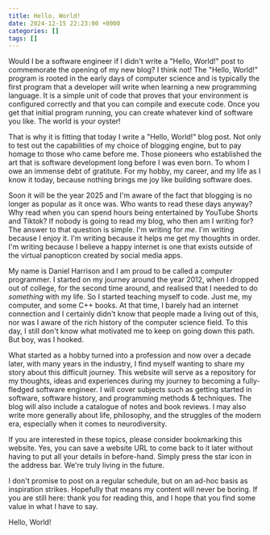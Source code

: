 ```yaml
---
title: Hello, World!
date: 2024-12-15 22:23:00 +0000
categories: []
tags: []
---
```


Would I be a software engineer if I didn't write a "Hello, World!" post to
commemorate the opening of my new blog? I think not! The "Hello, World!"
program is rooted in the early days of computer science and is typically
the first program that a developer will write when learning a new programming
language. It is a simple unit of code that proves that your environment is
configured correctly and that you can compile and execute code. Once you
get that initial program running, you can create whatever kind of software
you like. The world is your oyster!

That is why it is fitting that today I write a "Hello, World!" blog post.
Not only to test out the capabilities of my choice of blogging engine, but
to pay homage to those who came before me. Those pioneers who established
the art that is software development long before I was even born. To whom I
owe an immense debt of gratitute. For my hobby, my career, and my life as
I know it today, because nothing brings me joy like building software does.

Soon it will be the year 2025 and I'm aware of the fact that blogging is no
longer as popular as it once was. Who wants to read these days anyway? Why
read when you can spend hours being entertained by YouTube Shorts and Tiktok?
If nobody is going to read my blog, who then am I writing for? The answer
to that question is simple. I'm writing for *me*. I'm writing because I
enjoy it. I'm writing because it helps me get my thoughts in order. I'm
writing because I believe a happy internet is one that exists outside of the
virtual panopticon created by social media apps.

My name is Daniel Harrison and I am proud to be called a computer programmer.
I started on my journey around the year 2012, when I dropped out of college,
for the second time around, and realised that I needed to do *something*
with my life. So I started teaching myself to code. Just me, my computer,
and some C++ books. At that time, I barely had an internet connection and I
certainly didn't know that people made a living out of this, nor was I aware
of the rich history of the computer science field. To this day, I still don't
know what motivated me to keep on going down this path. But boy, was I hooked.

What started as a hobby turned into a profession and now over a decade later,
with many years in the industry, I find myself wanting to share my story about
this difficult journey. This website will serve as a repository for my thoughts,
ideas and experiences during my journey to becoming a fully-fledged software engineer.
I will cover subjects such as getting started in software, software history, and
programming methods & techniques. The blog will also include a catalogue of notes
and book reviews. I may also write more generally about life, philosophy,
and the struggles of the modern era, especially when it comes to neurodiversity.

If you are interested in these topics, please consider bookmarking this website.
Yes, you can save a website URL to come back to it later without having to put all
your details in before-hand. Simply press the star icon in the address bar.
We're truly living in the future.

I don't promise to post on a regular schedule, but on an ad-hoc basis as
inspiration strikes. Hopefully that means my content will never be boring.
If you are still here: thank you for reading this, and I hope that you
find some value in what I have to say.

Hello, World!